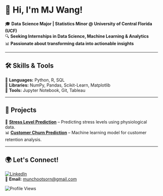 # 👋 Hi, I'm MJ Wang!  

🎓 **Data Science Major | Statistics Minor @ University of Central Florida (UCF)**  
🔍 **Seeking Internships in Data Science, Machine Learning & Analytics**  
📊 **Passionate about transforming data into actionable insights**  

---

## 🛠 **Skills & Tools**  
🔹 **Languages:** Python, R, SQL  
🔹 **Libraries:** NumPy, Pandas, Scikit-Learn, Matplotlib  
🔹 **Tools:** Jupyter Notebook, Git, Tableau  

---

## 📂 **Projects**  
🚀 **[Stress Level Prediction](README.md)** – Predicting stress levels using physiological data.  
📊 **[Customer Churn Prediction](GitHub_Link)** – Machine learning model for customer retention analysis.  

---

## 🌍 **Let's Connect!**  
[![LinkedIn](https://img.shields.io/badge/LinkedIn-Connect-blue?logo=linkedin)](https://www.linkedin.com/in/munchootsorn/)  
📧 **Email:** munchootsorn@gmail.com  

![Profile Views](https://komarev.com/ghpvc/?username=MJwangsriviroj&label=Profile+Views&color=blue)
